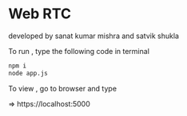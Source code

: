 # **Web RTC**

developed by sanat kumar mishra and satvik shukla


To run , type the following code in terminal

```bash
npm i
node app.js
```

To view , go to browser and type

=> https://localhost:5000
